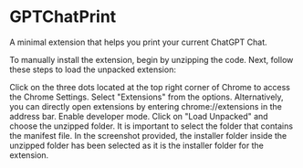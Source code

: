 # GPTChatPrint

A minimal extension that helps you print your current ChatGPT Chat.

To manually install the extension, begin by unzipping the code. Next, follow these steps to load the unpacked extension:

Click on the three dots located at the top right corner of Chrome to access the Chrome Settings.
Select "Extensions" from the options.
Alternatively, you can directly open extensions by entering chrome://extensions in the address bar.
Enable developer mode.
Click on "Load Unpacked" and choose the unzipped folder.
It is important to select the folder that contains the manifest file. In the screenshot provided, the installer folder inside the unzipped folder has been selected as it is the installer folder for the extension.
